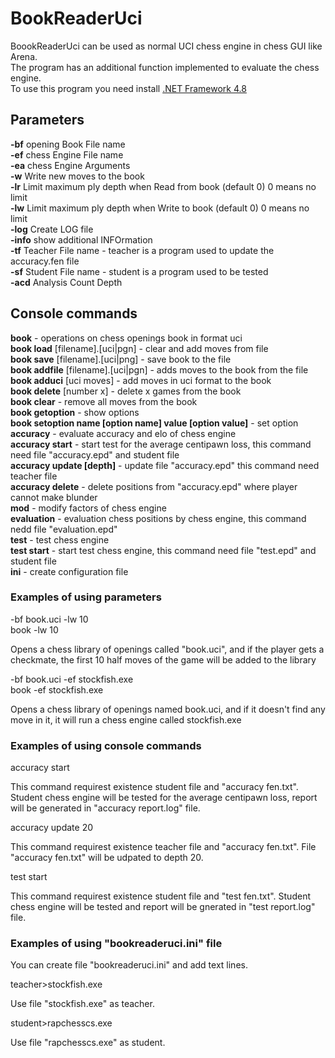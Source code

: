 # BookReaderUci

BoookReaderUci can be used as normal UCI chess engine in chess GUI like Arena.<br/>
The program has an additional function implemented to evaluate the chess engine.<br/>
To use this program you need install  <a href="https://dotnet.microsoft.com/download/dotnet-framework/net48">.NET Framework 4.8</a>

## Parameters

**-bf** opening Book File name<br/>
**-ef** chess Engine File name<br/>
**-ea** chess Engine Arguments<br/>
**-w** Write new moves to the book<br/>
**-lr** Limit maximum ply depth when Read from book (default 0) 0 means no limit<br/>
**-lw** Limit maximum ply depth when Write to book (default 0) 0 means no limit<br/>
**-log** Create LOG file<br/>
**-info** show additional INFOrmation<br/>
**-tf** Teacher File name - teacher is a program used to update the accuracy.fen file<br/>
**-sf** Student File name - student is a program used to be tested<br/>
**-acd** Analysis Count Depth<br/>

## Console commands

**book** - operations on chess openings book in format uci<br />
	**book load** [filename].[uci|pgn] - clear and add moves from file<br/>
	**book save** [filename].[uci|png] - save book to the file<br/>
	**book addfile** [filename].[uci|pgn] - adds moves to the book from the file<br/>
	**book adduci** [uci moves] - add moves in uci format to the book<br />
	**book delete** [number x] - delete x games from the book<br/>
	**book clear** - remove all moves from the book<br/>
	**book getoption** - show options<br/>
	**book setoption name [option name] value [option value]** - set option<br/>
**accuracy** - evaluate accuracy and elo of chess engine<br />
	**accuracy start** - start test for the average centipawn loss, this command need file "accuracy.epd" and student file<br/>
	**accuracy update [depth]** - update file "accuracy.epd" this command need teacher file<br/>
	**accuracy delete** - delete positions from "accuracy.epd" where player cannot make blunder<br/>
**mod** - modify factors of chess engine<br />
**evaluation** - evaluation chess positions by chess engine, this command nedd file "evaluation.epd"<br />
**test** - test chess engine<br />
	**test start** - start test chess engine, this command need file "test.epd" and student file<br/>
**ini** - create configuration file<br />

### Examples of using parameters

-bf book.uci -lw 10<br/>
book -lw 10

Opens a chess library of openings called "book.uci", and if the player gets a checkmate, the first 10 half moves of the game will be added to the library

-bf book.uci -ef stockfish.exe<br />
book -ef stockfish.exe

Opens a chess library of openings named book.uci, and if it doesn't find any move in it, it will run a chess engine called stockfish.exe

### Examples of using console commands

accuracy start

This command requirest existence student file and "accuracy fen.txt". Student chess engine will be tested for the average centipawn loss, report will be generated in "accuracy report.log" file.

accuracy update 20

This command requirest existence teacher file and "accuracy fen.txt". File "accuracy fen.txt" will be udpated to depth 20.

test start

This command requirest existence student file and "test fen.txt". Student chess engine will be tested and report will be gnerated in "test report.log" file.

### Examples of using "bookreaderuci.ini" file

You can create file "bookreaderuci.ini" and add text lines.

teacher>stockfish.exe

Use file "stockfish.exe" as teacher.

student>rapchesscs.exe

Use file "rapchesscs.exe" as student.